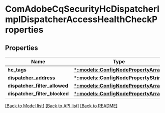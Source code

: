 # ComAdobeCqSecurityHcDispatcherImplDispatcherAccessHealthCheckProperties

## Properties
Name | Type | Description | Notes
------------ | ------------- | ------------- | -------------
**hc_tags** | [***::models::ConfigNodePropertyArray**](configNodePropertyArray.md) |  | [optional] 
**dispatcher_address** | [***::models::ConfigNodePropertyString**](configNodePropertyString.md) |  | [optional] 
**dispatcher_filter_allowed** | [***::models::ConfigNodePropertyArray**](configNodePropertyArray.md) |  | [optional] 
**dispatcher_filter_blocked** | [***::models::ConfigNodePropertyArray**](configNodePropertyArray.md) |  | [optional] 

[[Back to Model list]](../README.md#documentation-for-models) [[Back to API list]](../README.md#documentation-for-api-endpoints) [[Back to README]](../README.md)


